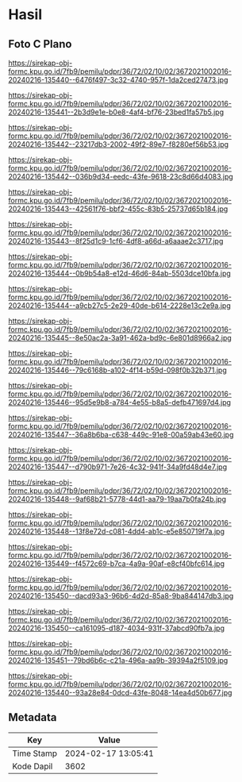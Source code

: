# Hasil

## Foto C Plano

https://sirekap-obj-formc.kpu.go.id/7fb9/pemilu/pdpr/36/72/02/10/02/3672021002016-20240216-135440--6476f497-3c32-4740-957f-1da2ced27473.jpg

https://sirekap-obj-formc.kpu.go.id/7fb9/pemilu/pdpr/36/72/02/10/02/3672021002016-20240216-135441--2b3d9e1e-b0e8-4af4-bf76-23bed1fa57b5.jpg

https://sirekap-obj-formc.kpu.go.id/7fb9/pemilu/pdpr/36/72/02/10/02/3672021002016-20240216-135442--23217db3-2002-49f2-89e7-f8280ef56b53.jpg

https://sirekap-obj-formc.kpu.go.id/7fb9/pemilu/pdpr/36/72/02/10/02/3672021002016-20240216-135442--036b9d34-eedc-43fe-9618-23c8d66d4083.jpg

https://sirekap-obj-formc.kpu.go.id/7fb9/pemilu/pdpr/36/72/02/10/02/3672021002016-20240216-135443--42561f76-bbf2-455c-83b5-25737d65b184.jpg

https://sirekap-obj-formc.kpu.go.id/7fb9/pemilu/pdpr/36/72/02/10/02/3672021002016-20240216-135443--8f25d1c9-1cf6-4df8-a66d-a6aaae2c3717.jpg

https://sirekap-obj-formc.kpu.go.id/7fb9/pemilu/pdpr/36/72/02/10/02/3672021002016-20240216-135444--0b9b54a8-e12d-46d6-84ab-5503dce10bfa.jpg

https://sirekap-obj-formc.kpu.go.id/7fb9/pemilu/pdpr/36/72/02/10/02/3672021002016-20240216-135444--a9cb27c5-2e29-40de-b614-2228e13c2e9a.jpg

https://sirekap-obj-formc.kpu.go.id/7fb9/pemilu/pdpr/36/72/02/10/02/3672021002016-20240216-135445--8e50ac2a-3a91-462a-bd9c-6e801d8966a2.jpg

https://sirekap-obj-formc.kpu.go.id/7fb9/pemilu/pdpr/36/72/02/10/02/3672021002016-20240216-135446--79c6168b-a102-4f14-b59d-098f0b32b371.jpg

https://sirekap-obj-formc.kpu.go.id/7fb9/pemilu/pdpr/36/72/02/10/02/3672021002016-20240216-135446--95d5e9b8-a784-4e55-b8a5-defb471697d4.jpg

https://sirekap-obj-formc.kpu.go.id/7fb9/pemilu/pdpr/36/72/02/10/02/3672021002016-20240216-135447--36a8b6ba-c638-449c-91e8-00a59ab43e60.jpg

https://sirekap-obj-formc.kpu.go.id/7fb9/pemilu/pdpr/36/72/02/10/02/3672021002016-20240216-135447--d790b971-7e26-4c32-941f-34a9fd48d4e7.jpg

https://sirekap-obj-formc.kpu.go.id/7fb9/pemilu/pdpr/36/72/02/10/02/3672021002016-20240216-135448--9af68b21-5778-44d1-aa79-19aa7b0fa24b.jpg

https://sirekap-obj-formc.kpu.go.id/7fb9/pemilu/pdpr/36/72/02/10/02/3672021002016-20240216-135448--13f8e72d-c081-4dd4-ab1c-e5e850719f7a.jpg

https://sirekap-obj-formc.kpu.go.id/7fb9/pemilu/pdpr/36/72/02/10/02/3672021002016-20240216-135449--f4572c69-b7ca-4a9a-90af-e8cf40bfc614.jpg

https://sirekap-obj-formc.kpu.go.id/7fb9/pemilu/pdpr/36/72/02/10/02/3672021002016-20240216-135450--dacd93a3-96b6-4d2d-85a8-9ba844147db3.jpg

https://sirekap-obj-formc.kpu.go.id/7fb9/pemilu/pdpr/36/72/02/10/02/3672021002016-20240216-135450--ca161095-d187-4034-931f-37abcd90fb7a.jpg

https://sirekap-obj-formc.kpu.go.id/7fb9/pemilu/pdpr/36/72/02/10/02/3672021002016-20240216-135451--79bd6b6c-c21a-496a-aa9b-39394a2f5109.jpg

https://sirekap-obj-formc.kpu.go.id/7fb9/pemilu/pdpr/36/72/02/10/02/3672021002016-20240216-135440--93a28e84-0dcd-43fe-8048-14ea4d50b677.jpg


## Metadata

| Key        | Value               |
| ---------- | ------------------- |
| Time Stamp | 2024-02-17 13:05:41 |
| Kode Dapil | 3602                |




